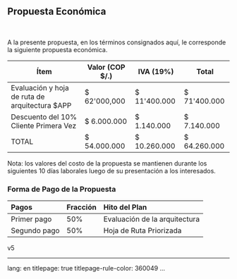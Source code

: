 
## Propuesta Económica

> 

<br>


A la presente propuesta, en los términos consignados aquí, le corresponde la siguiente propuesta económica.


| Ítem                                           | Valor (COP $/.) | IVA (19%)    | Total        |
|------------------------------------------------|-----------------|--------------|--------------|
| Evaluación y hoja de ruta de arquitectura $APP | $ 62'000,000    | $ 11'400.000 | $ 71'400.000 |
| Descuento del 10% Cliente Primera Vez          | $ 6.000.000     | $ 1.140.000  | $ 7.140.000  |
| TOTAL                                          | $ 54.000.000    | $ 10.260.000 | $ 64.260.000 |

Nota: los valores del costo de la propuesta se mantienen durante los siguientes 10 días laborales luego de su presentación a los interesados.


### Forma de Pago de la Propuesta

| Pagos        | Fracción | Hito del Plan                 |
|:-------------|:---------|:------------------------------|
| Primer pago  | 50%      | Evaluación de la arquitectura |
| Segundo pago | 50%      | Hoja de Ruta Priorizada       |

v5






---
lang: en
titlepage: true
titlepage-rule-color: 360049
...

